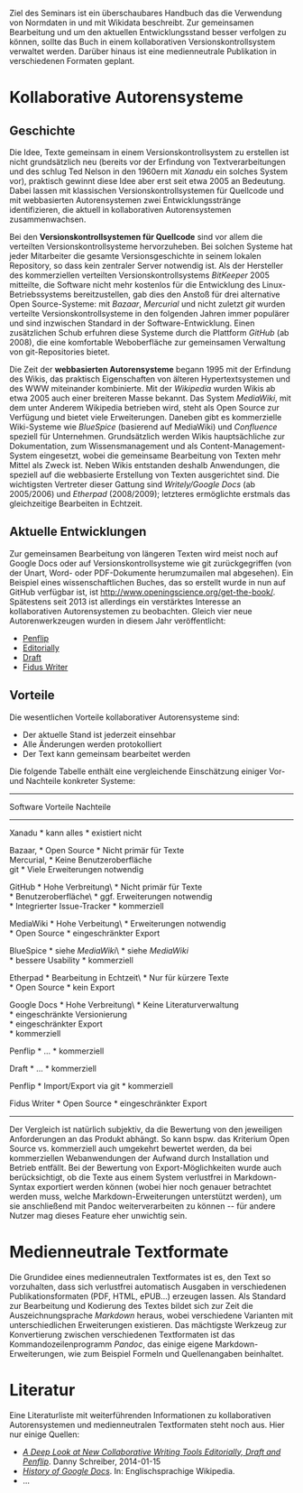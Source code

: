 Ziel des Seminars ist ein überschaubares Handbuch das die Verwendung von
Normdaten in und mit Wikidata beschreibt. Zur gemeinsamen Bearbeitung und um
den aktuellen Entwicklungsstand besser verfolgen zu können, sollte das Buch in
einem kollaborativen Versionskontrollsystem verwaltet werden. Darüber hinaus
ist eine medienneutrale Publikation in verschiedenen Formaten geplant.

# Kollaborative Autorensysteme

## Geschichte

Die Idee, Texte gemeinsam in einem Versionskontrollsystem zu erstellen ist
nicht grundsätzlich neu (bereits vor der Erfindung von Textverarbeitungen und
des schlug Ted Nelson in den 1960ern mit *Xanadu* ein solches System vor),
praktisch gewinnt diese Idee aber erst seit etwa 2005 an Bedeutung. Dabei
lassen mit klassischen Versionskontrollsystemen für Quellcode und mit
webbasierten Autorensystemen zwei Entwicklungsstränge identifizieren, die
aktuell in kollaborativen Autorensystemen zusammenwachsen.

Bei den **Versionskontrollsystemen für Quellcode** sind vor allem die
verteilten Versionskontrollsysteme hervorzuheben. Bei solchen Systeme hat jeder
Mitarbeiter die gesamte Versionsgeschichte in seinem lokalen Repository, so
dass kein zentraler Server notwendig ist. Als der Hersteller des kommerziellen
verteilten Versionskontrollsystems *BitKeeper* 2005 mitteilte, die Software
nicht mehr kostenlos für die Entwicklung des Linux-Betriebssystems
bereitzustellen, gab dies den Anstoß für drei alternative Open Source-Systeme:
mit *Bazaar*, *Mercurial* und nicht zuletzt *git* wurden verteilte
Versionskontrollsysteme in den folgenden Jahren immer populärer und sind
inzwischen Standard in der Software-Entwicklung. Einen zusätzlichen Schub
erfuhren diese Systeme durch die Plattform *GitHub* (ab 2008), die eine
komfortable Weboberfläche zur gemeinsamen Verwaltung von git-Repositories
bietet.

Die Zeit der **webbasierten Autorensysteme** begann 1995 mit der Erfindung des
Wikis, das praktisch Eigenschaften von älteren Hypertextsystemen und des WWW
miteinander kombinierte. Mit der *Wikipedia* wurden Wikis ab etwa 2005 auch
einer breiteren Masse bekannt. Das System *MediaWiki*, mit dem unter Anderem
Wikipedia betrieben wird, steht als Open Source zur Verfügung und bietet viele
Erweiterungen. Daneben gibt es kommerzielle Wiki-Systeme wie *BlueSpice*
(basierend auf MediaWiki) und *Confluence* speziell für Unternehmen.
Grundsätzlich werden Wikis hauptsächliche zur Dokumentation, zum
Wissensmanagement und als Content-Management-System eingesetzt, wobei die
gemeinsame Bearbeitung von Texten mehr Mittel als Zweck ist. Neben Wikis
entstanden deshalb Anwendungen, die speziell auf die webbasierte Erstellung von
Texten ausgerichtet sind. Die wichtigsten Vertreter dieser Gattung sind
*Writely/Google Docs* (ab 2005/2006) und *Etherpad* (2008/2009); letzteres
ermöglichte erstmals das gleichzeitige Bearbeiten in Echtzeit.

## Aktuelle Entwicklungen

Zur gemeinsamen Bearbeitung von längeren Texten wird meist noch auf Google Docs
oder auf Versionskontrollsysteme wie git zurückgegriffen (von der Unart, Word-
oder PDF-Dokumente herumzumailen mal abgesehen). Ein Beispiel eines
wissenschaftlichen Buches, das so erstellt wurde in nun auf GitHub verfügbar
ist, ist <http://www.openingscience.org/get-the-book/>. Spätestens seit 2013
ist allerdings ein verstärktes Interesse an kollaborativen Autorensystemen zu
beobachten. Gleich vier neue Autorenwerkzeugen wurden in diesem Jahr
veröffentlicht:

* [Penflip]
* [Editorially]
* [Draft]
* [Fidus Writer]

[Penflip]: https://www.penflip.com/
[Editorially]: https://editorially.com/
[Draft]: https://draftin.com/
[Fidus Writer]: http://fiduswriter.org/

## Vorteile

Die wesentlichen Vorteile kollaborativer Autorensysteme sind:

* Der aktuelle Stand ist jederzeit einsehbar
* Alle Änderungen werden protokolliert
* Der Text kann gemeinsam bearbeitet werden

Die folgende Tabelle enthält eine vergleichende Einschätzung einiger Vor- und
Nachteile konkreter Systeme:

------------- ------------------------------- ---------------------------------
Software      Vorteile                        Nachteile
------------- ------------------------------- ---------------------------------
 Xanadu        * kann alles                   * existiert nicht

 Bazaar,       * Open Source                  * Nicht primär für Texte\
 Mercurial,                                   * Keine Benutzeroberfläche\
 git                                          * Viele Erweiterungen notwendig

 GitHub        * Hohe Verbreitung\            * Nicht primär für Texte\
               * Benutzeroberfläche\          * ggf. Erweiterungen notwendig\
               * Integrierter Issue-Tracker   * kommerziell
 
 MediaWiki     * Hohe Verbeitung\             * Erweiterungen notwendig\
               * Open Source                  * eingeschränkter Export

 BlueSpice     * siehe *MediaWiki*\           * siehe *MediaWiki*\
               * bessere Usability            * kommerziell

 Etherpad      * Bearbeitung in Echtzeit\     * Nur für kürzere Texte\
               * Open Source                  * kein Export

 Google Docs   * Hohe Verbreitung\            * Keine Literaturverwaltung\
                                              * eingeschränkte Versionierung\
                                              * eingeschränkter Export\
                                              * kommerziell

 Penflip       * ...                          * kommerziell

 Draft         * ...                          * kommerziell

 Penflip       * Import/Export via git        * kommerziell

 Fidus Writer  * Open Source                  * eingeschränkter Export
------------- ------------------------------- ---------------------------------

Der Vergleich ist natürlich subjektiv, da die Bewertung von den jeweiligen
Anforderungen an das Produkt abhängt. So kann bspw. das Kriterium Open Source
vs. kommerziell auch umgekehrt bewertet werden, da bei kommerziellen
Webanwendungen der Aufwand durch Installation und Betrieb entfällt. Bei der
Bewertung von Export-Möglichkeiten wurde auch berücksichtigt, ob die Texte aus
einem System verlustfrei in Markdown-Syntax exportiert werden können (wobei
hier noch genauer betrachtet werden muss, welche Markdown-Erweiterungen
unterstützt werden), um sie anschließend mit Pandoc weiterverarbeiten zu
können -- für andere Nutzer mag dieses Feature eher unwichtig sein.


# Medienneutrale Textformate

Die Grundidee eines medienneutralen Textformates ist es, den Text so
vorzuhalten, dass sich verlustfrei automatisch Ausgaben in verschiedenen
Publikationsformaten (PDF, HTML, ePUB...) erzeugen lassen. Als Standard zur
Bearbeitung und Kodierung des Textes bildet sich zur Zeit die
Auszeichnungsprache *Markdown* heraus, wobei verschiedene Varianten mit
unterschiedlichen Erweiterungen existieren. Das mächtigste Werkzeug zur
Konvertierung zwischen verschiedenen Textformaten ist das
Kommandozeilenprogramm *Pandoc*, das einige eigene Markdown-Erweiterungen, wie
zum Beispiel Formeln und Quellenangaben beinhaltet.

# Literatur

Eine Literaturliste mit weiterführenden Informationen zu kollaborativen
Autorensystemen und medienneutralen Textformaten steht noch aus. Hier nur
einige Quellen:

* *[A Deep Look at New Collaborative Writing Tools Editorially, Draft and
  Penflip](https://zapier.com/blog/collaborative-writing-tools-editorially-draft-penflip/)*.
  Danny Schreiber, 2014-01-15
* *[History of Google Docs](http://en.wikipedia.org/wiki/History_of_Google_Docs)*.
  In: Englischsprachige Wikipedia.
* ...
